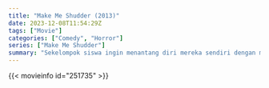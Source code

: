 ```yaml
---
title: "Make Me Shudder (2013)"
date: 2023-12-08T11:54:29Z
tags: ["Movie"]
categories: ["Comedy", "Horror"]
series: ["Make Me Shudder"]
summary: "Sekelompok siswa ingin menantang diri mereka sendiri dengan memasuki gedung paling berhantu di sekolah mereka, yang dilarang."
---
```


<mux-player stream-type="on-demand"
src="https://kp3d-my.sharepoint.com/personal/ryoo_kp3d_onmicrosoft_com/_layouts/15/download.aspx?share=EY9cKh8HKfdFtR7PzJoF5BcBE8NJtVXVZyzHeCp-WKojTw" prefer-playback="mse" controls>

</mux-player>


{{< movieinfo id="251735" >}}

<script src="https://cdn.jsdelivr.net/npm/@mux/mux-player"></script>

 <script type="application/ld+json ">
{
"@context": "https://schema.org/",
"@type": "VideoObject",
"name": "Make Me Shudder (2013)",
"contentUrl": "https://stream.mux.com/CTWAEIGPzvTnMSmRb8cLO6KgPcv8bkrQCQKNPSa54fg.m3u8",
"thumbnailUrl": "https://www.themoviedb.org/t/p/original/tkN7qCTxCXkyPuo7My5nmu64f7P.jpg?width=314&fit_mode=preserve&time=25",
"uploadDate": "2023-12-08T11:54:29Z",
}

</script>
